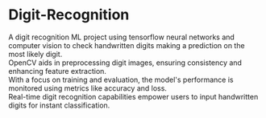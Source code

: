 # Digit-Recognition
A digit recognition ML project using tensorflow neural networks and computer vision to check handwritten digits making a prediction on the most likely digit.  
OpenCV aids in preprocessing digit images, ensuring consistency and enhancing feature extraction.  
With a focus on training and evaluation, the model's performance is monitored using metrics like accuracy and loss.   
Real-time digit recognition capabilities empower users to input handwritten digits for instant classification.  
